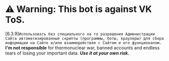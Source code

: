 # ⚠️ Warning: This bot is against VK ToS.
[6.3.9]```Использовать без специального на то разрешения Администрации Сайта автоматизированные скрипты (программы, боты, краулеры) для сбора информации на Сайте и/или взаимодействия с Сайтом и его функционалом.```<br>
**I'm not responsible** for thermonuclear war, banned accounts and endless tears of losing your important data. ***Use it at your own risk.***

